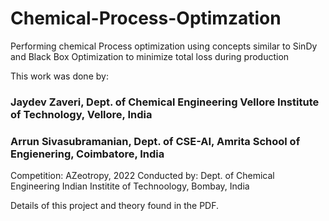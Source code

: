 # Chemical-Process-Optimzation
Performing chemical Process optimization using concepts similar to SinDy and Black Box Optimization to minimize total loss during production

This work was done by:
### Jaydev Zaveri, Dept. of Chemical Engineering Vellore Institute of Technology, Vellore, India
### Arrun Sivasubramanian, Dept. of CSE-AI, Amrita School of Engienering, Coimbatore, India 

Competition: AZeotropy, 2022
Conducted by: Dept. of Chemical Engineering
Indian Institite of Technoology, Bombay, India


Details of this project and theory found in the PDF.
